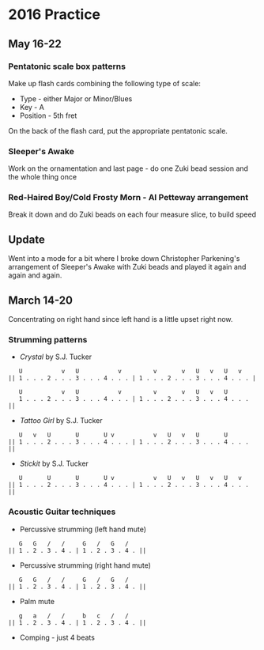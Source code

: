 
# 2016 Practice

## May 16-22

### Pentatonic scale box patterns

Make up flash cards combining the following type of scale:
* Type - either Major or Minor/Blues
* Key - A
* Position - 5th fret

On the back of the flash card, put the appropriate pentatonic scale.

### Sleeper's Awake

Work on the ornamentation and last page - do one Zuki bead session and the whole thing once

### Red-Haired Boy/Cold Frosty Morn - Al Petteway arrangement

Break it down and do Zuki beads on each four measure slice, to build speed

## Update

Went into a mode for a bit where I broke down Christopher Parkening's arrangement of Sleeper's Awake with Zuki beads and played it again and again and again.

## March 14-20

Concentrating on right hand since left hand is a little upset right now.

### Strumming patterns

- *Crystal* by S.J. Tucker
```
   U           v   U           v         v       v   U   v   U   v
|| 1 . . . 2 . . . 3 . . . 4 . . . | 1 . . . 2 . . . 3 . . . 4 . . . |

   U           v   U           v         v       v   U   v   U   
   1 . . . 2 . . . 3 . . . 4 . . . | 1 . . . 2 . . . 3 . . . 4 . . . ||
```

- *Tattoo Girl* by S.J. Tucker
```
   U   v   U       U       U v           v   U   v   U       U
|| 1 . . . 2 . . . 3 . . . 4 . . . | 1 . . . 2 . . . 3 . . . 4 . . . ||
```

- *Stickit* by S.J. Tucker
```
   U       U       U       U v           v   U   v   U   v   U   v
|| 1 . . . 2 . . . 3 . . . 4 . . . | 1 . . . 2 . . . 3 . . . 4 . . . ||
```

### Acoustic Guitar techniques

- Percussive strumming (left hand mute)

```
   G   G   /   /     G   /   G   /  
|| 1 . 2 . 3 . 4 . | 1 . 2 . 3 . 4 . ||
```

- Percussive strumming (right hand mute)

```
   G   G   /   /     G   /   G   /  
|| 1 . 2 . 3 . 4 . | 1 . 2 . 3 . 4 . ||
```

- Palm mute

```
   g   a   /   /     b   c   /   / 
|| 1 . 2 . 3 . 4 . | 1 . 2 . 3 . 4 . ||
```

- Comping - just 4 beats

